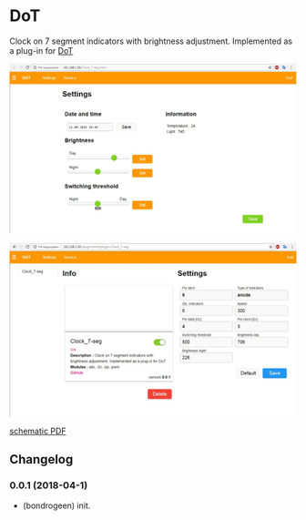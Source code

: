 # DoT
 
Clock on 7 segment indicators with brightness adjustment. 
Implemented as a plug-in for [DoT](https://github.com/bondrogeen/DoT)

![Screenshot_1](https://raw.githubusercontent.com/bondrogeen/Clock_7-seg/master/doc/Screenshot_1.jpg)

![Screenshot_2](https://raw.githubusercontent.com/bondrogeen/Clock_7-seg/master/doc/Screenshot_2.jpg)

[schematic PDF](https://github.com/bondrogeen/Clock_7-seg/raw/master/doc/schematic.PDF)

## Changelog

### 0.0.1 (2018-04-1)
* (bondrogeen) init.



